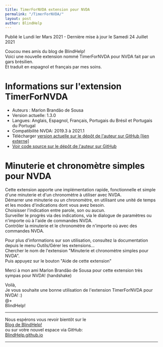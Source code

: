 ```yaml
---
title: TimerForNVDA extension pour NVDA
permalink: "/TimerForNVDA/"
layout: post
author: BlindHelp
---
```


<footer>Publié le Lundi Ier Mars 2021 - Dernière mise à jour le Samedi 24 Juillet 2021</footer>


Coucou mes amis du blog de BlindHelp!    
Voici une nouvelle extension nommé TimerForNVDA pour NVDA fait  par un gars brésilien.    
Et traduit en espagnol et français par mes soins.    

# Informations sur l'extension TimerForNVDA #

* Auteurs : Marlon Brandão de Sousa
* Version actuelle: 1.3.0
* Langues: Anglais, Espagnol, Français, Portugais du Brésil et Portugais du Portugal
* Compatibilité NVDA: 2019.3 à 2021.1
* Télécharger [version actuelle sur le dépôt de l'auteur sur GitHub [lien externe]](https://github.com/marlon-sousa/TimerForNVDA/releases/download/1.3.0/TimerForNVDA-1.3.0.nvda-addon)
* [Voir code source sur le dépôt de l'auteur sur GitHub](https://github.com/marlon-sousa/TimerForNVDA)

# Minuterie et chronomètre simples pour NVDA #

Cette extension apporte une implémentation rapide, fonctionnelle et simple d'une minuterie et d'un chronomètre à utiliser avec NVDA.    
Démarrer une minuterie ou un chronomètre, en utilisant une unité de temps et les modes d'indications dont vous avez besoin.    
Choisisser l'indication entre parole, son ou aucun.    
Surveiller le progrès via des indications, via le dialogue de paramètres ou n'importe où à l'aide de commandes NVDA.    
Contrôler la minuterie et le chronomètre de n'importe où avec des commandes NVDA.    

Pour plus d’informations sur son utilisation, consultez la documentation depuis le menu Outils/Gérer les extensions...    
Chercher le nom de l'extension "Minuterie et chronomètre simples pour NVDA".    
Puis appuyez sur le bouton "Aide de cette extension"    

Merci à mon ami Marlon Brandão de Sousa pour cette extension très sympas pour NVDA! (handshake)    

Voilà,    
Je vous souhaite une bonne utilisation de l'extension TimerForNVDA pour NVDA! :)    
@+    
BlindHelp!    

---

Nous espérons vous revoir bientôt sur le      
[Blog de BlindHelp!](http://blindhelp.blogspot.fr/)                    
ou sur  votre nouvel espace via GitHub:                     
[BlindHelp.github.io](https://blindhelp.github.io)                    

---